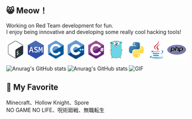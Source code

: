 ## 😸 Meow！
Working on Red Team development for fun.  
I enjoy being innovative and developing some really cool hacking tools!

<p>
  <img src="https://github.com/devicons/devicon/blob/master/icons/bash/bash-original.svg" title="bash" alt="bash" width="50" height="50"/>
  <img src="https://raw.githubusercontent.com/HackerCalico/Blog-Resource/refs/heads/main/asm.png" title="asm" alt="asm" width="50" height="50"/>
  <img src="https://github.com/devicons/devicon/blob/master/icons/c/c-original.svg" title="c" alt="c" width="50" height="50"/>
  <img src="https://github.com/devicons/devicon/blob/master/icons/cplusplus/cplusplus-original.svg" title="cplusplus" alt="cplusplus" width="50" height="50"/>
  <img src="https://github.com/devicons/devicon/blob/master/icons/csharp/csharp-original.svg" title="csharp" alt="csharp" width="50" height="50"/>
  <img src="https://github.com/devicons/devicon/blob/master/icons/go/go-original.svg" title="go" alt="go" width="50" height="50"/>
  <img src="https://github.com/devicons/devicon/blob/master/icons/python/python-original.svg" title="python" alt="python" width="50" height="50"/>
  <img src="https://github.com/devicons/devicon/blob/master/icons/java/java-original.svg" title="java" alt="java" width="50" height="50"/>
  <img src="https://github.com/devicons/devicon/blob/master/icons/php/php-original.svg" title="php" alt="php" width="50" height="50"/>
  <!--<img src="https://github.com/devicons/devicon/blob/master/icons/raspberrypi/raspberrypi-original.svg" title="raspberrypi" alt="raspberrypi" width="50" height="50"/>-->
</p>

![Anurag's GitHub stats](https://github-readme-stats.vercel.app/api?username=HackerCalico&show_icons=true&theme=react)
![Anurag's GitHub stats](https://github-readme-stats.vercel.app/api/top-langs?username=HackerCalico&show_icons=true&border_radius=25&theme=react&exclude_repo=HackerCalico,Blog-Resource,HackerCalico.github.io)
<img src="https://raw.githubusercontent.com/HackerCalico/Blog-Resource/main/2.gif" alt="GIF" align="linuxQ" width="180"/>
## 💛 My Favorite
Minecraft、Hollow Knight、Spore  
NO GAME NO LIFE、呪術廻戦、無職転生
